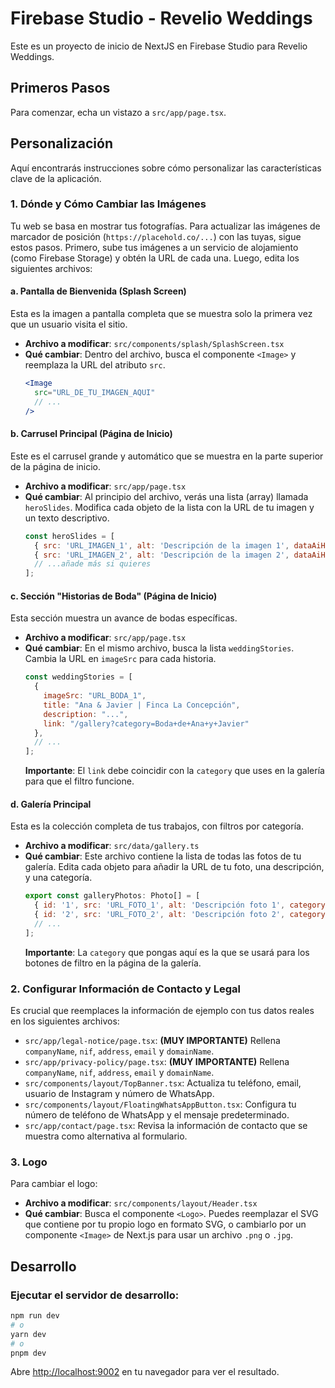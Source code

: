 
# Firebase Studio - Revelio Weddings

Este es un proyecto de inicio de NextJS en Firebase Studio para Revelio Weddings.

## Primeros Pasos

Para comenzar, echa un vistazo a `src/app/page.tsx`.

## Personalización

Aquí encontrarás instrucciones sobre cómo personalizar las características clave de la aplicación.

### 1. Dónde y Cómo Cambiar las Imágenes

Tu web se basa en mostrar tus fotografías. Para actualizar las imágenes de marcador de posición (`https://placehold.co/...`) con las tuyas, sigue estos pasos. Primero, sube tus imágenes a un servicio de alojamiento (como Firebase Storage) y obtén la URL de cada una. Luego, edita los siguientes archivos:

#### a. Pantalla de Bienvenida (Splash Screen)
Esta es la imagen a pantalla completa que se muestra solo la primera vez que un usuario visita el sitio.

-   **Archivo a modificar**: `src/components/splash/SplashScreen.tsx`
-   **Qué cambiar**: Dentro del archivo, busca el componente `<Image>` y reemplaza la URL del atributo `src`.
    ```jsx
    <Image
      src="URL_DE_TU_IMAGEN_AQUI"
      // ...
    />
    ```

#### b. Carrusel Principal (Página de Inicio)
Este es el carrusel grande y automático que se muestra en la parte superior de la página de inicio.

-   **Archivo a modificar**: `src/app/page.tsx`
-   **Qué cambiar**: Al principio del archivo, verás una lista (array) llamada `heroSlides`. Modifica cada objeto de la lista con la URL de tu imagen y un texto descriptivo.
    ```javascript
    const heroSlides = [
      { src: 'URL_IMAGEN_1', alt: 'Descripción de la imagen 1', dataAiHint: '...' },
      { src: 'URL_IMAGEN_2', alt: 'Descripción de la imagen 2', dataAiHint: '...' },
      // ...añade más si quieres
    ];
    ```

#### c. Sección "Historias de Boda" (Página de Inicio)
Esta sección muestra un avance de bodas específicas.

-   **Archivo a modificar**: `src/app/page.tsx`
-   **Qué cambiar**: En el mismo archivo, busca la lista `weddingStories`. Cambia la URL en `imageSrc` para cada historia.
    ```javascript
    const weddingStories = [
      {
        imageSrc: "URL_BODA_1",
        title: "Ana & Javier | Finca La Concepción",
        description: "...",
        link: "/gallery?category=Boda+de+Ana+y+Javier"
      },
      // ...
    ];
    ```
    **Importante**: El `link` debe coincidir con la `category` que uses en la galería para que el filtro funcione.

#### d. Galería Principal
Esta es la colección completa de tus trabajos, con filtros por categoría.

-   **Archivo a modificar**: `src/data/gallery.ts`
-   **Qué cambiar**: Este archivo contiene la lista de todas las fotos de tu galería. Edita cada objeto para añadir la URL de tu foto, una descripción, y una categoría.
    ```javascript
    export const galleryPhotos: Photo[] = [
      { id: '1', src: 'URL_FOTO_1', alt: 'Descripción foto 1', category: 'Ceremonia', height: 1200, dataAiHint: '...' },
      { id: '2', src: 'URL_FOTO_2', alt: 'Descripción foto 2', category: 'Hora Dorada', height: 600, dataAiHint: '...' },
      // ...
    ];
    ```
    **Importante**: La `category` que pongas aquí es la que se usará para los botones de filtro en la página de la galería.

### 2. Configurar Información de Contacto y Legal

Es crucial que reemplaces la información de ejemplo con tus datos reales en los siguientes archivos:

-   `src/app/legal-notice/page.tsx`: **(MUY IMPORTANTE)** Rellena `companyName`, `nif`, `address`, `email` y `domainName`.
-   `src/app/privacy-policy/page.tsx`: **(MUY IMPORTANTE)** Rellena `companyName`, `nif`, `address`, `email` y `domainName`.
-   `src/components/layout/TopBanner.tsx`: Actualiza tu teléfono, email, usuario de Instagram y número de WhatsApp.
-   `src/components/layout/FloatingWhatsAppButton.tsx`: Configura tu número de teléfono de WhatsApp y el mensaje predeterminado.
-   `src/app/contact/page.tsx`: Revisa la información de contacto que se muestra como alternativa al formulario.

### 3. Logo

Para cambiar el logo:
-   **Archivo a modificar**: `src/components/layout/Header.tsx`
-   **Qué cambiar**: Busca el componente `<Logo>`. Puedes reemplazar el SVG que contiene por tu propio logo en formato SVG, o cambiarlo por un componente `<Image>` de Next.js para usar un archivo `.png` o `.jpg`.

## Desarrollo

### Ejecutar el servidor de desarrollo:

```bash
npm run dev
# o
yarn dev
# o
pnpm dev
```

Abre [http://localhost:9002](http://localhost:9002) en tu navegador para ver el resultado.
